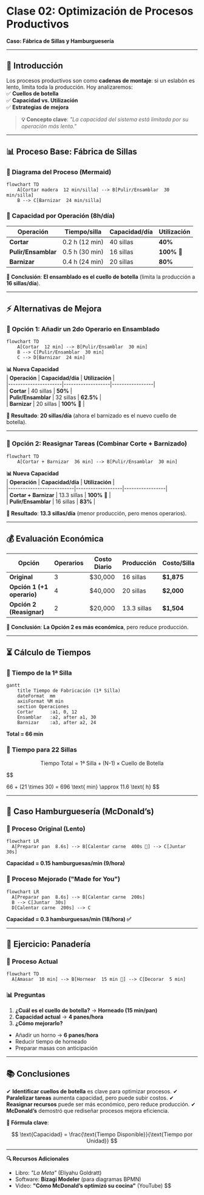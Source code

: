 # **Clase 02: Optimización de Procesos Productivos**

**Caso: Fábrica de Sillas y Hamburguesería**

---

## **📌 Introducción**

Los procesos productivos son como **cadenas de montaje**: si un eslabón es lento, limita toda la producción. Hoy analizaremos:  
✅ **Cuellos de botella**  
✅ **Capacidad vs. Utilización**  
✅ **Estrategias de mejora**

> **💡 Concepto clave**: _"La capacidad del sistema está limitada por su operación más lenta."_

---

## **📊 Proceso Base: Fábrica de Sillas**

### **🔹 Diagrama del Proceso (Mermaid)**

```mermaid
flowchart TD
    A[Cortar madera  12 min/silla] --> B[Pulir/Ensamblar  30 min/silla]
    B --> C[Barnizar  24 min/silla]
```

### **🔹 Capacidad por Operación (8h/día)**

| **Operación**       | **Tiempo/silla** | **Capacidad/día** | **Utilización** |
| ------------------- | ---------------- | ----------------- | --------------- |
| **Cortar**          | 0.2 h (12 min)   | 40 sillas         | **40%**         |
| **Pulir/Ensamblar** | 0.5 h (30 min)   | 16 sillas         | **100%** 🚨     |
| **Barnizar**        | 0.4 h (24 min)   | 20 sillas         | **80%**         |

**📌 Conclusión**: **El ensamblado es el cuello de botella** (limita la producción a **16 sillas/día**).

---

## **⚡ Alternativas de Mejora**

### **🔸 Opción 1: Añadir un 2do Operario en Ensamblado**

```mermaid
flowchart TD
    A[Cortar  12 min] --> B[Pulir/Ensamblar  30 min]
    B --> C[Pulir/Ensamblar  30 min]
    C --> D[Barnizar  24 min]
```

**📊 Nueva Capacidad**  
| **Operación** | **Capacidad/día** | **Utilización** |  
|----------------------|-------------------|-----------------|  
| **Cortar** | 40 sillas | **50%** |  
| **Pulir/Ensamblar** | 32 sillas | **62.5%** |  
| **Barnizar** | 20 sillas | **100%** 🚨 |

**📌 Resultado**: **20 sillas/día** (ahora el barnizado es el nuevo cuello de botella).

---

### **🔸 Opción 2: Reasignar Tareas (Combinar Corte + Barnizado)**

```mermaid
flowchart TD
    A[Cortar + Barnizar  36 min] --> B[Pulir/Ensamblar  30 min]
```

**📊 Nueva Capacidad**  
| **Operación** | **Capacidad/día** | **Utilización** |  
|---------------------------|-------------------|-----------------|  
| **Cortar + Barnizar** | 13.3 sillas | **100%** 🚨 |  
| **Pulir/Ensamblar** | 16 sillas | **83%** |

**📌 Resultado**: **13.3 sillas/día** (menor producción, pero menos operarios).

---

## **💰 Evaluación Económica**

| **Opción**                 | **Operarios** | **Costo Diario** | **Producción** | **Costo/Silla** |
| -------------------------- | ------------- | ---------------- | -------------- | --------------- |
| **Original**               | 3             | $30,000          | 16 sillas      | **$1,875**      |
| **Opción 1 (+1 operario)** | 4             | $40,000          | 20 sillas      | **$2,000**      |
| **Opción 2 (Reasignar)**   | 2             | $20,000          | 13.3 sillas    | **$1,504**      |

**📌 Conclusión**: **La Opción 2 es más económica**, pero reduce producción.

---

## **⏳ Cálculo de Tiempos**

### **📌 Tiempo de la 1ª Silla**

```mermaid
gantt
    title Tiempo de Fabricación (1ª Silla)
    dateFormat  mm
    axisFormat %M min
    section Operaciones
    Cortar      :a1, 0, 12
    Ensamblar   :a2, after a1, 30
    Barnizar    :a3, after a2, 24
```

**Total = 66 min**

### **📌 Tiempo para 22 Sillas**

$$
\text{Tiempo Total} = \text{1ª Silla} + (\text{N-1}) \times \text{Cuello de Botella}
$$

$$

66 + (21 \times 30) = 696 \text{ min} \approx 11.6 \text{ h}
$$

---

## **🍔 Caso Hamburguesería (McDonald’s)**

### **🔹 Proceso Original (Lento)**

```mermaid
flowchart LR
  A[Preparar pan  8.6s] --> B[Calentar carne  400s 🚨] --> C[Juntar  30s]
```

**Capacidad = 0.15 hamburguesas/min (9/hora)**

### **🔹 Proceso Mejorado ("Made for You")**

```mermaid
flowchart LR
  A[Preparar pan  8.6s] --> B[Calentar carne  200s]
  B --> C[Juntar  30s]
  D[Calentar carne  200s] --> C
```

**Capacidad = 0.3 hamburguesas/min (18/hora) ✅**

---

## **📌 Ejercicio: Panadería**

### **🔹 Proceso Actual**

```mermaid
flowchart TD
  A[Amasar  10 min] --> B[Hornear  15 min 🚨] --> C[Decorar  5 min]
```

### **📊 Preguntas**

1. **¿Cuál es el cuello de botella?** → **Horneado (15 min/pan)**
2. **Capacidad actual** → **4 panes/hora**
3. **¿Cómo mejorarlo?**

- Añadir un horno → **6 panes/hora**
- Reducir tiempo de horneado
- Preparar masas con anticipación

---

## **📚 Conclusiones**

✔ **Identificar cuellos de botella** es clave para optimizar procesos.
✔ **Paralelizar tareas** aumenta capacidad, pero puede subir costos.
✔ **Reasignar recursos** puede ser más económico, pero reduce producción.
✔ **McDonald’s** demostró que rediseñar procesos mejora eficiencia.

**📌 Fórmula clave**:

$$
\text{Capacidad} = \frac{\text{Tiempo Disponible}}{\text{Tiempo por Unidad}}
$$

---

**🔍 Recursos Adicionales**

- Libro: _"La Meta"_ (Eliyahu Goldratt)
- Software: **Bizagi Modeler** (para diagramas BPMN)
- Video: **"Cómo McDonald’s optimizó su cocina"** (YouTube)
  $$
